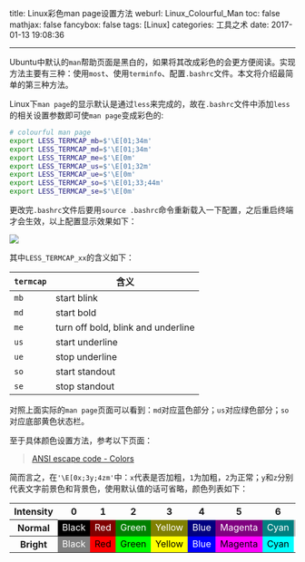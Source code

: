 title: Linux彩色man page设置方法
weburl: Linux_Colourful_Man
toc: false
mathjax: false
fancybox: false
tags: [Linux]
categories: 工具之术
date: 2017-01-13 19:08:36

---

Ubuntu中默认的`man`帮助页面是黑白的，如果将其改成彩色的会更方便阅读。实现方法主要有三种：使用`most`、使用`terminfo`、配置`.bashrc`文件。本文将介绍最简单的第三种方法。

<!--more-->

Linux下`man page`的显示默认是通过`less`来完成的，故在`.bashrc`文件中添加`less`的相关设置参数即可使`man page`变成彩色的:

```bash
# colourful man page
export LESS_TERMCAP_mb=$'\E[01;34m'
export LESS_TERMCAP_md=$'\E[01;34m'
export LESS_TERMCAP_me=$'\E[0m'
export LESS_TERMCAP_us=$'\E[01;32m'
export LESS_TERMCAP_ue=$'\E[0m'
export LESS_TERMCAP_so=$'\E[01;33;44m'
export LESS_TERMCAP_se=$'\E[0m'
```

更改完`.bashrc`文件后要用`source .bashrc`命令重新载入一下配置，之后重启终端才会生效，以上配置显示效果如下：

![](https://img.gaomf.cn/20170113183033.png?600x)

其中`LESS_TERMCAP_xx`的含义如下：

|`termcap`|含义|
|--------|----|
|`mb`|start blink|
|`md`|start bold|
|`me`|turn off bold, blink and underline|
|`us`|start underline|
|`ue`|stop underline|
|`so`|start standout|
|`se`|stop standout|

对照上面实际的`man page`页面可以看到：`md`对应蓝色部分；`us`对应绿色部分；`so`对应底部黄色状态栏。

至于具体颜色设置方法，参考以下页面：

> [ANSI escape code - Colors](https://en.wikipedia.org/wiki/ANSI_escape_code#Colors)

简而言之，在`'\E[0x;3y;4zm'`中：`x`代表是否加粗，`1`为加粗，`2`为正常；`y`和`z`分别代表文字前景色和背景色，使用默认值的话可省略，颜色列表如下：

<table><tr><th>Intensity</th><th>0</th><th>1</th><th>2</th><th>3</th><th>4</th><th>5</th><th>6</th><th>7</th></tr><tr><th>Normal</th><td style="background: black;color:white">Black</td><td style="background:maroon;color:white">Red</td><td style="background: green;color:white">Green</td><td style="background: olive;color:white">Yellow</td><td style="background: navy;color:white">Blue</td><td style="background: purple;color:white">Magenta</td><td style="background: teal;color:white">Cyan</td><td style="background: silver;color:black">White</td></tr><tr><th>Bright</th><td style="background: gray;color:white">Black</td><td style="background: red;color:black">Red</td><td style="background: lime;color:black">Green</td><td style="background: yellow;color:black">Yellow</td><td style="background: blue;color:white">Blue</td><td style="background: fuchsia;color:black">Magenta</td><td style="background: cyan;color:black">Cyan</td><td style="background: white;color:black">White</td></tr></table>
